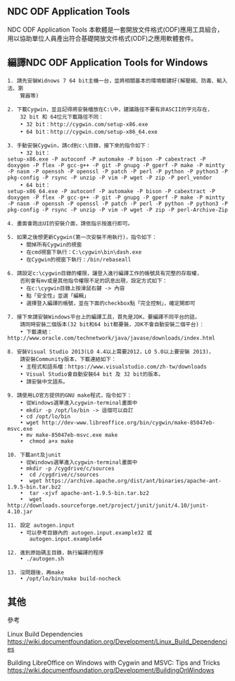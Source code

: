﻿## NDC ODF Application Tools

NDC ODF Application Tools
本軟體是一套開放文件格式(ODF)應用工具組合，
用以協助單位人員產出符合基礎開放文件格式(ODF)之應用軟體套件。

## 編譯NDC ODF Application Tools for Windows

    1. 請先安裝Widnows 7 64 bit主機一台，並將相關基本的環境都建好(解壓縮、防毒、輸入法、瀏
        覽器等)
    
    2. 下載Cygwin，並且記得將安裝檔放在C:\中，建議路徑不要有非ASCII的字元存在，
        32 bit 和 64位元下載路徑不同：
        • 32 bit：http://cygwin.com/setup-x86.exe
        • 64 bit：http://cygwin.com/setup-x86_64.exe
        
    3. 手動安裝Cygwin，請cd到c:\目錄，接下來的指令如下：
        • 32 bit：
    setup-x86.exe -P autoconf -P automake -P bison -P cabextract -P doxygen -P flex -P gcc-g++ -P git -P gnupg -P gperf -P make -P mintty -P nasm -P openssh -P openssl -P patch -P perl -P python -P python3 -P pkg-config -P rsync -P unzip -P vim -P wget -P zip -P perl_vendor
        • 64 bit：
    setup-x86_64.exe -P autoconf -P automake -P bison -P cabextract -P doxygen -P flex -P gcc-g++ -P git -P gnupg -P gperf -P make -P mintty -P nasm -P openssh -P openssl -P patch -P perl -P python -P python3 -P pkg-config -P rsync -P unzip -P vim -P wget -P zip -P perl-Archive-Zip
          
    4. 畫面會跑出UI的安裝介面，請依指示按進行即可。
    
    5. 如果之後想更新Cygwin(第一次安裝不用執行)，指令如下：
        • 關掉所有Cygwin的視窗
        • 在cmd視窗下執行：C:\cygwin\bin\dash.exe
        • 在Cygwin的視窗下執行：/bin/rebaseall
        
    6. 請設定c:\cygwin目錄的權限，讓登入進行編譯工作的帳號具有完整的存取權，
        否則會有mv或是其他指令權限不足的訊息出現，設定方式如下：
        • 在c:\cygwin目錄上按滑鼠右鍵 -> 內容
        • 點「安全性」並選「編輯」
        • 選擇登入編譯的帳號，並在下面的checkbox點「完全控制」，確定開即可
        
    7. 接下來請安裝Windows平台上的編譯工具，首先是JDK，要編譯不同平台的話，
        請同時安裝二個版本(32 bit和64 bit都要裝，JDK不會自動安裝二個平台)：
        • 下載連結：http://www.oracle.com/technetwork/java/javase/downloads/index.html
        
    8. 安裝Visual Studio 2013(LO 4.4以上需要2012，LO 5.0以上要安裝 2013)，
        請安裝Community版本，下載連結如下：
        • 主程式和語系檔：https://www.visualstudio.com/zh-tw/downloads
        • Visual Studio會自動安裝64 bit 及 32 bit的版本。
        • 請安裝中文語系。
        
    9. 請使用LO官方提供的GNU make程式，指令如下：
        • 從Windows選單進入cygwin-terminal畫面中
        • mkdir -p /opt/lo/bin -> 這個可以自訂
        • cd /opt/lo/bin
        • wget http://dev-www.libreoffice.org/bin/cygwin/make-85047eb-msvc.exe
        • mv make-85047eb-msvc.exe make
        •  chmod a+x make
        
    10. 下載ant及junit
        • 從Windows選單進入cygwin-terminal畫面中
        • mkdir -p /cygdrive/c/sources
        •  cd /cygdrive/c/sources
        •  wget https://archive.apache.org/dist/ant/binaries/apache-ant-1.9.5-bin.tar.bz2
        •  tar -xjvf apache-ant-1.9.5-bin.tar.bz2
        •  wget http://downloads.sourceforge.net/project/junit/junit/4.10/junit-4.10.jar
    
    11. 設定 autogen.input 
        • 可以參考目錄內的 autogen.input.example32 或   
           autogen.input.example64
           
    12. 進到原始碼主目錄，執行編譯的程序
	    • ./autogen.sh
    
    13. 沒問題後，再make
	    • /opt/lo/bin/make build-nocheck 


## 其他

參考

Linux Build Dependencies                         
https://wiki.documentfoundation.org/Development/Linux_Build_Dependencies

Building LibreOffice on Windows with Cygwin and MSVC: Tips and Tricks
https://wiki.documentfoundation.org/Development/BuildingOnWindows

